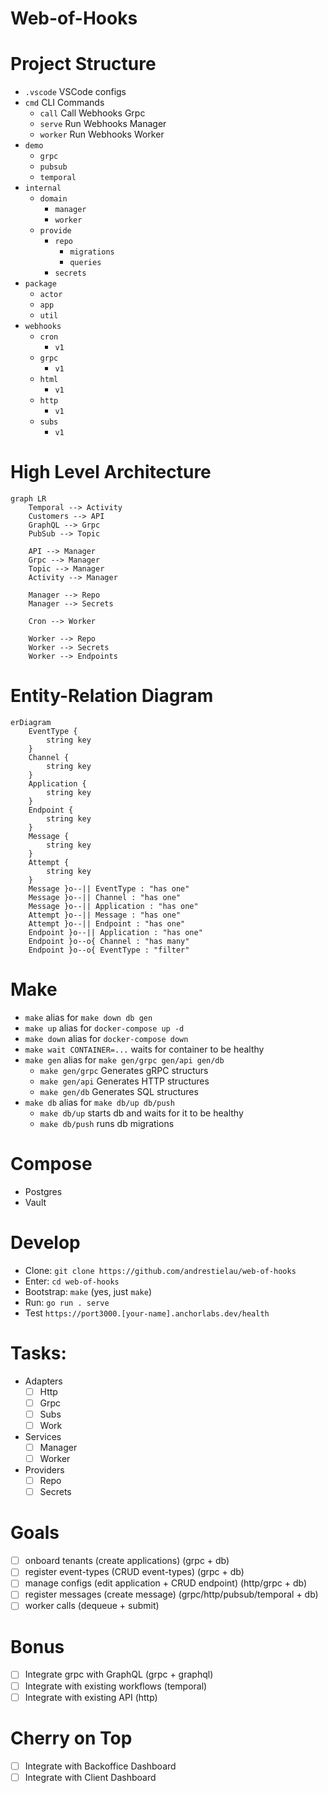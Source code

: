 # Web-of-Hooks
# Project Structure
- `.vscode` VSCode configs
- `cmd` CLI Commands
  - `call`  Call Webhooks Grpc
  - `serve` Run Webhooks Manager
  - `worker` Run Webhooks Worker
- `demo`
  - `grpc`
  - `pubsub`
  - `temporal`
- `internal`
  - `domain`
    - `manager`
    - `worker`
  - `provide`
    - `repo`
      - `migrations`
      - `queries`
    - `secrets`
- `package`
  - `actor`
  - `app`
  - `util` 
- `webhooks`
  - `cron`
    - `v1`
  - `grpc`
    - `v1`
  - `html`
    - `v1`
  - `http`
    - `v1`
  - `subs`
    - `v1`

# High Level Architecture
```mermaid
graph LR
    Temporal --> Activity
    Customers --> API
    GraphQL --> Grpc
    PubSub --> Topic

    API --> Manager
    Grpc --> Manager
    Topic --> Manager
    Activity --> Manager

    Manager --> Repo
    Manager --> Secrets

    Cron --> Worker

    Worker --> Repo
    Worker --> Secrets
    Worker --> Endpoints 
```

# Entity-Relation Diagram
```mermaid
erDiagram
    EventType {
        string key
    }
    Channel {
        string key
    }
    Application {
        string key
    }
    Endpoint {
        string key
    }
    Message {
        string key
    }
    Attempt {
        string key
    }
    Message }o--|| EventType : "has one"
    Message }o--|| Channel : "has one"
    Message }o--|| Application : "has one"
    Attempt }o--|| Message : "has one"
    Attempt }o--|| Endpoint : "has one"
    Endpoint }o--|| Application : "has one"
    Endpoint }o--o{ Channel : "has many"
    Endpoint }o--o{ EventType : "filter"
```

# Make
- `make` alias for `make down db gen`
- `make up` alias for `docker-compose up -d`
- `make down` alias for `docker-compose down`
- `make wait CONTAINER=...` waits for container to be healthy 
- `make gen` alias for `make gen/grpc gen/api gen/db`
  - `make gen/grpc` Generates gRPC structurs
  - `make gen/api` Generates HTTP structures
  - `make gen/db` Generates SQL structures
- `make db` alias for `make db/up db/push`
  - `make db/up` starts db and waits for it to be healthy
  - `make db/push` runs db migrations

# Compose
- Postgres
- Vault

# Develop

- Clone: `git clone https://github.com/andrestielau/web-of-hooks`
- Enter: `cd web-of-hooks`
- Bootstrap: `make` (yes, just `make`)
- Run: `go run . serve`
- Test `https://port3000.[your-name].anchorlabs.dev/health`

# Tasks:
- Adapters
  - [ ] Http
  - [ ] Grpc
  - [ ] Subs
  - [ ] Work
- Services
  - [ ] Manager
  - [ ] Worker
- Providers
  - [ ] Repo
  - [ ] Secrets
  
# Goals 
- [ ] onboard tenants (create applications) (grpc + db)
- [ ] register event-types (CRUD event-types) (grpc + db)
- [ ] manage configs (edit application + CRUD endpoint) (http/grpc + db)
- [ ] register messages (create message) (grpc/http/pubsub/temporal + db)
- [ ] worker calls (dequeue + submit)
# Bonus
- [ ] Integrate grpc with GraphQL (grpc + graphql)
- [ ] Integrate with existing workflows (temporal)
- [ ] Integrate with existing API (http)
# Cherry on Top
- [ ] Integrate with Backoffice Dashboard
- [ ] Integrate with Client Dashboard